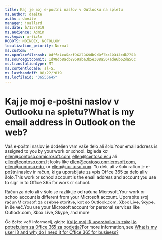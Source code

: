 ```yaml
---
title: Kaj je moj e-poštni naslov v Outlooku na spletu
ms.author: daeite
author: daeite
manager: joallard
ms.date: 6/13/2019
ms.audience: Admin
ms.topic: article
ROBOTS: NOINDEX, NOFOLLOW
localization_priority: Normal
ms.custom: ''
ms.openlocfilehash: 0dffe1ca5aaf9627869db9d8f7ba50343edb7753
ms.sourcegitcommit: 1d98db8acb9959aba3b5e308a567ade6b62da56c
ms.translationtype: MT
ms.contentlocale: sl-SI
ms.lasthandoff: 08/22/2019
ms.locfileid: "36555645"
---
```

# <a name="what-is-my-email-address-in-outlook-on-the-web"></a><span data-ttu-id="5cd7e-102">Kaj je moj e-poštni naslov v Outlooku na spletu?</span><span class="sxs-lookup"><span data-stu-id="5cd7e-102">What is my email address in Outlook on the web?</span></span>

<span data-ttu-id="5cd7e-103">Vaš e-poštni naslov je dodeljen vam vaše delo ali šolo.</span><span class="sxs-lookup"><span data-stu-id="5cd7e-103">Your email address is assigned to you by your work or school.</span></span> <span data-ttu-id="5cd7e-104">Izgleda kot ellen@contoso.onmicrosoft.com, ellen@contoso.edu ali ellen@contoso.com.</span><span class="sxs-lookup"><span data-stu-id="5cd7e-104">It looks like ellen@contoso.onmicrosoft.com, ellen@contoso.edu, or ellen@contoso.com.</span></span> <span data-ttu-id="5cd7e-105">To delo ali v šolo račun je e-poštni naslov in račun, ki ga uporabljate za vpis Office 365 za delo ali v šolo.</span><span class="sxs-lookup"><span data-stu-id="5cd7e-105">This work or school account is the email address and account you use to sign in to Office 365 for work or school.</span></span>

<span data-ttu-id="5cd7e-106">Račun za delo ali v šolo se razlikuje od računa Microsoft.</span><span class="sxs-lookup"><span data-stu-id="5cd7e-106">Your work or school account is different from your Microsoft account.</span></span> <span data-ttu-id="5cd7e-107">Uporabite svoj račun Microsoft za osebne storitve, kot so Outlook.com, Xbox Live, Skype, in še več.</span><span class="sxs-lookup"><span data-stu-id="5cd7e-107">You use your Microsoft account for personal services like Outlook.com, Xbox Live, Skype, and more.</span></span>

<span data-ttu-id="5cd7e-108">Če želite več informacij, glejte [Kaj je moj ID uporabnika in zakaj jo potrebujem za Office 365 za podjetja?](https://support.office.com/article/37da662b-5da6-4b56-a091-2731b2ecc8b4)</span><span class="sxs-lookup"><span data-stu-id="5cd7e-108">For more information, see [What is my user ID and why do I need it for Office 365 for business?](https://support.office.com/article/37da662b-5da6-4b56-a091-2731b2ecc8b4)</span></span>